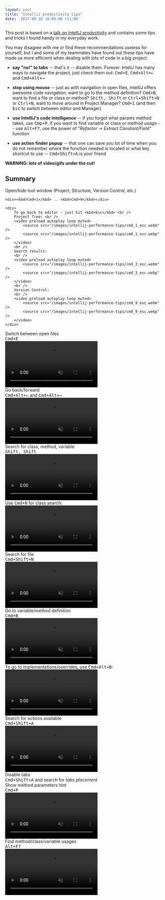 ```yaml
---
layout: post
title: "IntelliJ productivity tips"
date: '2017-09-18 18:00:00 +11:00'
---
```


This post is based on a [talk on IntelliJ productivity](https://www.youtube.com/watch?v=eq3KiAH4IBI) and contains some tips and tricks I found handy in my everyday work.

You may disagree with me or find these recommendations useless for yourself, but I and some of my teammates have found out these tips have made us more efficient when dealing with lots of code in a big project.

* **say "no!" to tabs** -- that's it -- disable them. Forever. IntellJ has many ways to navigate the project, just check them out: <kbd>Cmd+E</kbd>, <kbd>Cmd+Alt+&larr;</kbd> and <kbd>Cmd+Alt+&rarr;</kbd>

* **stop using mouse** -- just as with navigation in open files, IntelliJ offers awesome code navigation: want to go to the method definition? <kbd>Cmd+B</kbd>, want to find a file or class or method? <kbd>Shift, Shift</kbd> or <kbd>Ctrl+Shift+N</kbd> or <kbd>Ctrl+N</kbd>, want to move around in Project Manager? <kbd>Cmd+1</kbd> (and then <kbd>Esc</kbd> to switch between editor and Manager)

* **use IntelliJ's code intelligence** -- if you forgot what params method takes, use <kbd>Cmp+P</kbd>, if you want to find variable or class or method usage -- use <kbd>Alt+F7</kbd>, use the power of *"Refactor -> Extract Constant/Field"* function

* **use action finder popup** -- that one can save you lot of time when you do not remember where the function needed is located or what key shortcut to use -- <kbd>Cmd+Shift+A</kbd> is your friend

**WARNING: lots of video/gifs under the cut!**

<!--more-->

## Summary

<section>
    <div>Open/hide tool window (Project, Structure, Version Control, etc.)</div>

    <div><kbd>Cmd+1</kbd> .. <kbd>Cmd+9</kbd></div>

    <div>
        To go back to editor - just hit <kbd>Esc</kbd> <br />
        Project Tree: <br />
        <video preload autoplay loop muted>
            <source src="/images/intellij-performance-tips/cmd_1_esc.webm" />
            <source src="/images/intellij-performance-tips/cmd_1_esc.webp" />
        </video>
        <br />
        Search results:
        <br />
        <video preload autoplay loop muted>
            <source src="/images/intellij-performance-tips/cmd_3_esc.webm" />
            <source src="/images/intellij-performance-tips/cmd_3_esc.webp" />
        </video>
        <br />
        Version Control:
        <br />
        <video preload autoplay loop muted>
            <source src="/images/intellij-performance-tips/cmd_9_esc.webm" />
            <source src="/images/intellij-performance-tips/cmd_9_esc.webp" />
        </video>
    </div>
</section>

<section>
    <div>Switch between open files</div>
    <div><kbd>Cmd+E</kbd></div>
    <div>
        <video preload autoplay loop muted>
            <source src="/images/intellij-performance-tips/cmd_e.webm" />
            <source src="/images/intellij-performance-tips/cmd_e.webp" />
        </video>
    </div>
</section>

<section>
    <div>Go back/forward</div>
    <div><kbd>Cmd+Alt+&larr;</kbd> and <kbd>Cmd+Alt+&rarr;</kbd></div>
    <div>
        <video preload autoplay loop muted>
            <source src="/images/intellij-performance-tips/cmd_alt_arrows.webm" />
            <source src="/images/intellij-performance-tips/cmd_alt_arrows.webp" />
        </video>
    </div>
</section>

<section>
    <div>Search for class, method, variable</div>
    <div><kbd>Shift, Shift</kbd></div>
    <div>
        <video preload autoplay loop muted>
            <source src="/images/intellij-performance-tips/shift_shift.webm" />
            <source src="/images/intellij-performance-tips/shift_shift.webp" />
        </video>
        <br />
        Use <kbd>Cmd+N</kbd> for class search:
        <br />
        <video preload autoplay loop muted>
            <source src="/images/intellij-performance-tips/cmd_n.webm" />
            <source src="/images/intellij-performance-tips/cmd_n.webp" />
        </video>
    </div>
</section>

<section>
    <div>Search for file</div>
    <div><kbd>Cmd+Shift+N</kbd></div>
    <div>
        <video preload autoplay loop muted>
            <source src="/images/intellij-performance-tips/cmd_shift_n.webm" />
            <source src="/images/intellij-performance-tips/cmd_shift_n.webp" />
        </video>
    </div>
</section>

<section>
    <div>Go to variable/method definition</div>
    <div><kbd>Cmd+B</kbd></div>
    <div>
        <video preload autoplay loop muted>
            <source src="/images/intellij-performance-tips/cmd_b.webm" />
            <source src="/images/intellij-performance-tips/cmd_b.webp" />
        </video>
        <br />
        To go to implementations/overrides, use <kbd>Cmd+Alt+B</kbd>:
        <br />
        <video preload autoplay loop muted>
            <source src="/images/intellij-performance-tips/cmd_alt_b.webm" />
            <source src="/images/intellij-performance-tips/cmd_alt_b.webp" />
        </video>
    </div>
</section>

<section>
    <div>Search for actions available</div>
    <div><kbd>Cmd+Shift+A</kbd></div>
    <div>
        <video preload autoplay loop muted>
            <source src="/images/intellij-performance-tips/cmd_shift_a.webm" />
            <source src="/images/intellij-performance-tips/cmd_shift_a.webp" />
        </video>
    </div>
</section>

<section>
    <div>Disable tabs</div>
    <div><kbd>Cmd+Shift+A</kbd> and search for <em>tabs placement</em></div>
    <div>
        <img data-src="/images/intellij-performance-tips/intellij-disable-tabs-optimized.webp" alt="" />
    </div>
</section>

<section>
    <div>Show method parameters hint</div>
    <div><kbd>Cmd+P</kbd></div>
    <div>
        <video preload autoplay loop muted>
            <source src="/images/intellij-performance-tips/cmd_p.webm" />
            <source src="/images/intellij-performance-tips/cmd_p.webp" />
        </video>
    </div>
</section>

<section>
    <div>Find method/class/variable usages</div>
    <div><kbd>Alt+F7</kbd></div>
    <div>
        <video preload autoplay loop muted>
            <source src="/images/intellij-performance-tips/alt_f7.webm" />
            <source src="/images/intellij-performance-tips/alt_f7.webp" />
        </video>
    </div>
</section>